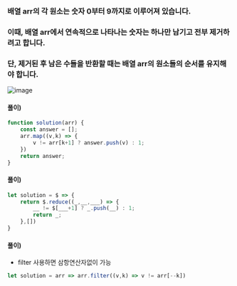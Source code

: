 ### 배열 arr의 각 원소는 숫자 0부터 9까지로 이루어져 있습니다.
### 이때, 배열 arr에서 연속적으로 나타나는 숫자는 하나만 남기고 전부 제거하려고 합니다.
### 단, 제거된 후 남은 수들을 반환할 때는 배열 arr의 원소들의 순서를 유지해야 합니다. 
![image](https://user-images.githubusercontent.com/87289383/129763099-3d7d6853-d592-4981-9eea-f242077b8713.png)

#### 풀이)
```javascript
function solution(arr) {
    const answer = [];
    arr.map((v,k) => {
        v != arr[k+1] ? answer.push(v) : 1;
    })
    return answer;
}
```

#### 풀이)
```javascript
let solution = $ => {
    return $.reduce((_,__,___) => {
        __ != $[___+1] ? _.push(__) : 1;
        return _;
    },[])
}
```

#### 풀이)
- filter 사용하면 삼항연산자없이 가능
```javascript
let solution = arr => arr.filter((v,k) => v != arr[--k])
```

